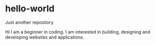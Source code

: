 # hello-world
Just another repository

Hi I am a beginner in coding. I am interested in building, designing and developing websites and applications.
